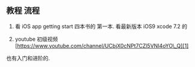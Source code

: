 ## 教程 流程

1. 看 iOS app getting start 四本书的 第一本. 看最新版本  iOS9 xcode 7.2 的

2. youtube  初级视频
[https://www.youtube.com/channel/UCbjX0cNPt7CZl5VNI4oYO\_Q][1]

也有入门和进阶的. 

[1]:	https://www.youtube.com/channel/UCbjX0cNPt7CZl5VNI4oYO_Q